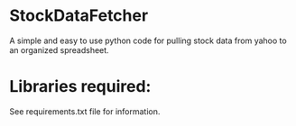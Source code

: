 # StockDataFetcher
A simple and easy to use python code for pulling stock data from yahoo to an organized spreadsheet. 
# Libraries required:
See requirements.txt file for information. 
